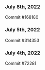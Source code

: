 ### July 8th, 2022

Commit #168180

### July 5th, 2022

Commit #314353


### July 4th, 2022

Commit #72281
